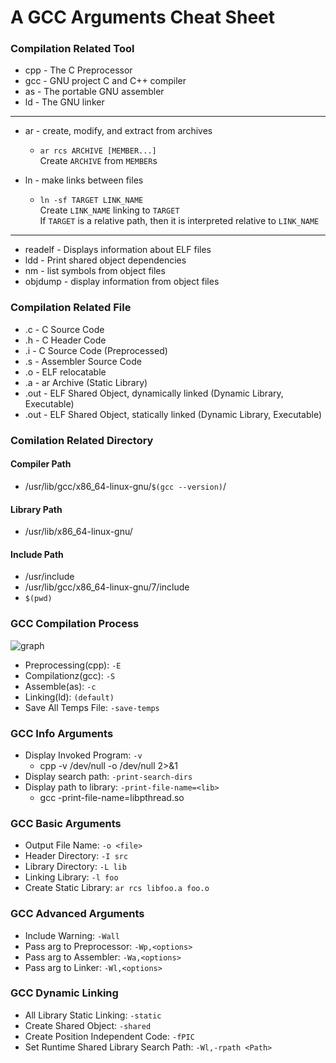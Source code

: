 # A GCC Arguments Cheat Sheet

### Compilation Related Tool

* cpp - The C Preprocessor
* gcc - GNU project C and C++ compiler
* as - The portable GNU assembler
* ld - The GNU linker

---

* ar - create, modify, and extract from archives

    * `ar rcs ARCHIVE [MEMBER...]`\
    Create `ARCHIVE` from `MEMBER`s
* ln - make links between files

    * `ln -sf TARGET LINK_NAME`\
    Create `LINK_NAME` linking to `TARGET`\
    If `TARGET` is a relative path, then it is interpreted relative to `LINK_NAME`

---

* readelf - Displays information about ELF files
* ldd - Print shared object dependencies
* nm - list symbols from object files
* objdump - display information from object files

### Compilation Related File
* .c - C Source Code
* .h - C Header Code
* .i - C Source Code (Preprocessed)
* .s - Assembler Source Code
* .o - ELF relocatable
* .a - ar Archive (Static Library)
* .out - ELF Shared Object, dynamically linked (Dynamic Library, Executable)
* .out - ELF Shared Object, statically linked (Dynamic Library, Executable)

### Comilation Related Directory
#### Compiler Path
* /usr/lib/gcc/x86_64-linux-gnu/`$(gcc --version)`/
#### Library Path
* /usr/lib/x86_64-linux-gnu/
#### Include Path
* /usr/include
* /usr/lib/gcc/x86_64-linux-gnu/7/include
* `$(pwd)`

### GCC Compilation Process
![graph](https://www3.ntu.edu.sg/home/ehchua/programming/cpp/images/GCC_CompilationProcess.png)
* Preprocessing(cpp):  `-E`
* Compilationz(gcc):   `-S`
* Assemble(as):        `-c`
* Linking(ld):         `(default)`
* Save All Temps File: `-save-temps`

### GCC Info Arguments
* Display Invoked Program: `-v`
    * cpp -v /dev/null -o /dev/null 2>&1
* Display search path: `-print-search-dirs`
* Display path to library: `-print-file-name=<lib>`
    * gcc -print-file-name=libpthread.so

### GCC Basic Arguments
* Output File Name:  `-o <file>`
* Header Directory:  `-I src`
* Library Directory: `-L lib`
* Linking Library:   `-l foo`
* Create Static Library: `ar rcs libfoo.a foo.o`

### GCC Advanced Arguments
* Include Warning:          `-Wall`
* Pass arg to Preprocessor: `-Wp,<options>`
* Pass arg to Assembler:    `-Wa,<options>`
* Pass arg to Linker:       `-Wl,<options>`

### GCC Dynamic Linking
* All Library Static Linking: `-static`
* Create Shared Object: `-shared`
* Create Position Independent Code: `-fPIC`
* Set Runtime Shared Library Search Path: `-Wl,-rpath <Path>` 
